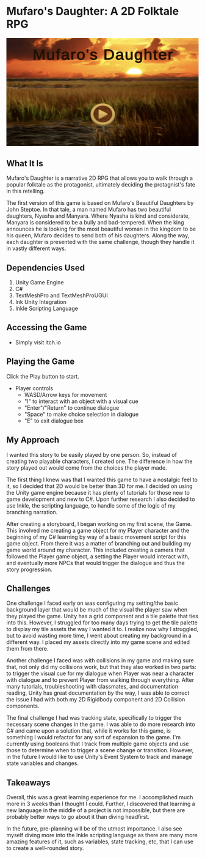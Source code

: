 # Mufaro's Daughter: A 2D Folktale RPG

![The phrase Mufaro's Daughter is on top of a background of a sunset over a grassy plain](/Pandora/Assets/Art/mufaro.png)

## What It Is
Mufaro's Daughter is a narrative 2D RPG that allows you to walk through a popular folktale as the protagonist, ultimately deciding the protagnist's fate in this retelling. 

The first version of this game is based on Mufaro's Beautiful Daughters by John Steptoe. In that tale, a man named Mufaro has two beautiful daughters, Nyasha and Manyara. Where Nyasha is kind and considerate, Manyara is considered to be a bully and bad-tempered. When the king announces he is looking for the most beautiful woman in the kingdom to be his queen, Mufaro decides to send both of his daughters. Along the way, each daughter is presented with the same challenge, though they handle it in vastly different ways.

## Dependencies Used
1. Unity Game Engine
2. C# 
2. TextMeshPro and TextMeshProUGUI
3. Ink Unity Integration
4. Inkle Scripting Language

## Accessing the Game
* Simply visit itch.io
## Playing the Game
Click the Play button to start. 
* Player controls
    * WASD/Arrow keys for movement
    * "I" to interact with an object with a visual cue
    * "Enter"/"Return" to continue dialogue
    * "Space" to make choice selection in dialogue
    * "E" to exit dialogue box

## My Approach
I wanted this story to be easily played by one person. So, instead of creating two playable characters, I created one. The difference in how the story played out would come from the choices the player made. 

The first thing I knew was that I wanted this game to have a nostalgic feel to it, so I decided that 2D would be better than 3D for me. I decided on using the Unity game engine because it has plenty of tutorials for those new to game development and new to C#. Upon further research I also decided to use Inkle, the scripting language, to handle some of the logic of my branching narration. 

After creating a storyboard, I began working on my first scene, the Game. This involved me creating a game object for my Player character and the beginning of my C# learning by way of a basic movement script for this game object. From there it was a matter of branching out and building my game world around my character. This included creating a camera that followed the Player game object, a setting the Player would interact with, and eventually more NPCs that would trigger the dialogue and thus the story progression.

## Challenges
One challenge I faced early on was configuring my setting/the basic background layer that would be much of the visual the player saw when they played the game. Unity has a grid component and a tile palette that ties into this. However, I struggled for too many days trying to get the tile palette to display my tile assets the way I wanted it to. I realize now why I struggled, but to avoid wasting more time, I went about creating my background in a different way. I placed my assets directly into my game scene and edited them from there. 

Another challenge I faced was with collisions in my game and making sure that, not only did my collisions work, but that they also worked in two parts: to trigger the visual cue for my dialogue when Player was near a character with dialogue and to prevent Player from walking through everything. After many tutorials, troubleshooting with classmates, and documentation reading, Unity has great documentation by the way, I was able to correct the issue I had with both my 2D Rigidbody component and 2D Collision components.

The final challenge I had was tracking state, specifically to trigger the necessary scene changes in the game. I was able to do more research into C# and came upon a solution that, while it works for this game, is something I would refactor for any sort of expansion to the game. I'm currently using booleans that I track from multiple game objects and use those to determine when to trigger a scene change or transition. However, in the future I would like to use Unity's Event System to track and manage state variables and changes.

## Takeaways
Overall, this was a great learning experience for me. I accomplished much more in 3 weeks than I thought I could. Further, I discovered that learning a new language in the middle of a project is not impossible, but there are probably better ways to go about it than diving headfirst. 

In the future, pre-planning will be of the utmost importance. I also see myself diving more into the Inkle scripting language as there are many more amazing features of it, such as variables, state tracking, etc, that I can use to create a well-rounded story. 
